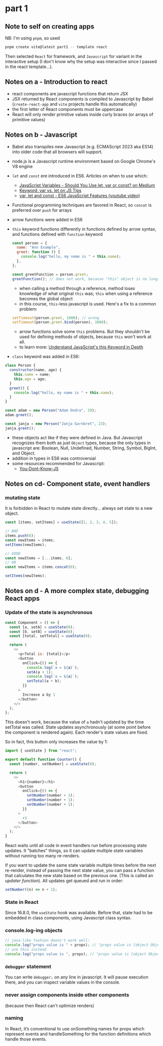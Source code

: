 # part 1

## Note to self on creating apps

NB: I'm using `pnpm`, so used

```bash
pnpm create vite@latest part1 -- template react
```

Then selected `React` for framework, and `Javascript` for variant in the interactive setup (I don't know why the setup was interactive since I passed in the react template...).

## Notes on a - Introduction to react

- react components are javascript functions that return JSX
- JSX returned by React components is compiled to Javascript by Babel (`create-react-app` and `vite` projects handle this automatically)
- the first letter of React components must be uppercase
- React will only render primitive values inside curly braces (or arrays of primitive values)

## Notes on b - Javascript

- Babel also transpiles new Javascript (e.g. ECMAScript 2023 aka ES14) into older code that all browsers will support.
- node.js is a Javascript runtime environment based on Google Chrome's V8 engine
- `let` and `const` ere introduced in ES6. Articles on when to use which:
  - [JavaScript Variables - Should You Use let, var or const? on Medium](https://medium.com/craft-academy/javascript-variables-should-you-use-let-var-or-const-394f7645c88f)
  - [Keyword: var vs. let on JS Tips](http://www.jstips.co/en/javascript/keyword-var-vs-let/)
  - [var, let and const - ES6 JavaScript Features (youtube video)](https://youtu.be/sjyJBL5fkp8)
- Functional programming techniques are favored in React, so `concat` is preferred over `push` for arrays
- arrow functions were added in ES6
- `this` keyword functions differently in functions defined by arrow syntax, and functions defined with `function` keyword

  ```javascript
  const person = {
    name: "Ann Example",
    greet: function () {
      console.log("hello, my name is " + this.name);
    },
  };

  const greetFunction = person.greet;
  greetFunction(); // does not work, because "this" object is no longer bound to the person object
  ```

  - when calling a method through a reference, method loses knowledge of what original `this` was; `this` when using a reference becomes the global object
  - in this course, `this`-less javascript is used. Here's a fix to a common problem:

  ```javascript
  setTimeout(person.greet, 1000); // wrong
  setTimeout(person.greet.bind(person), 1000);
  ```

  - arrow functions solve some `this` problems. But they shouldn't be used for defining methods of objects, because `this` won't work at all.
  - to learn more: [Understand JavaScript's this Keyword in Depth](https://egghead.io/courses/understand-javascript-s-this-keyword-in-depth)

- `class` keyword was added in ES6:

```javascript
class Person {
  constructor(name, age) {
    this.name = name;
    this.age = age;
  }
  greet() {
    console.log("hello, my name is " + this.name);
  }
}

const adam = new Person("Adam Ondra", 29);
adam.greet();

const janja = new Person("Janja Garnbret", 23);
janja.greet();
```

- these objects act like if they were defined in Java. But Javascript recognizes them both as just `Object` types, because the only types in javascript are: Boolean, Null, Undefined, Number, String, Symbol, BigInt, and Object.
- addition in types in ES6 was controversial
- some resources recommended for Javascript:
  - [You-Dont-Know-JS](https://github.com/getify/You-Dont-Know-JS)

## Notes on cd- Component state, event handlers

### mutating state

It is forbidden in React to mutate state directly... always set state to a new object.

```javascript
const [items, setItems] = useState([1, 2, 3, 4, 5]);

// BAD
items.push(6);
const newItems = items;
setItems(newItems);

// GOOD
const newItems = [...items, 6];
// OR
const newItems = items.concat(6);

setItems(newItems);
```

## Notes on d - A more complex state, debugging React apps

### Update of the state is asynchronous

```javascript
const Component = () => {
  const [a, setA] = useState(0);
  const [b, setB] = useState(0);
  const [total, setTotal] = useState(0);

  return (
    <>
      <p>Total is: {total}</p>
      <button
        onClick={() => {
          console.log(`a = ${a}`);
          setA(a + 1);
          console.log(`a = ${a}`);
          setTotal(a + b);
        }}
      >
        Increase a by 1
      </button>
    </>
  );
};
```

This doesn't work, because the value of `a` hadn't updated by the time setTotal was called. State updates asynchronously (at some point before the component is rendered again). Each render's state values are fixed.

So in fact, this button only increases the value by 1:

```javascript
import { useState } from "react";

export default function Counter() {
  const [number, setNumber] = useState(0);

  return (
    <>
      <h1>{number}</h1>
      <button
        onClick={() => {
          setNumber(number + 1);
          setNumber(number + 1);
          setNumber(number + 1);
        }}
      >
        +3
      </button>
    </>
  );
}
```

React waits until all code in event handlers run before processing state updates. It "batches" things, so it can update multiple state variables without running too many re-renders.

If you want to update the same state variable multiple times before the next re-render, instead of passing the next state value, you can pass a function that calculates the new state based on the previous one. (This is called an _updater function_). All updates get queued and run in order:

```javascript
setNumber((n) => n + 1);
```

### State in React

Since 16.8.0, the `useState` hook was available. Before that, state had to be embedded in class components, using Javascript class syntax.

### console.log-ing objects

```javascript
// java-like fashion doesn't work well:
console.log("props value is " + props); // "props value is [object Object]"
// use this instead
console.log("props value is ", props); // "props value is [object Object]"
```

### `debugger` statement

You can write `debugger;` on any line in javascript. It will pause execution there, and you can inspect variable values in the console.

### never assign components inside other components

(because then React can't optimize renders)

### naming

In React, it’s conventional to use onSomething names for props which represent events and handleSomething for the function definitions which handle those events.
